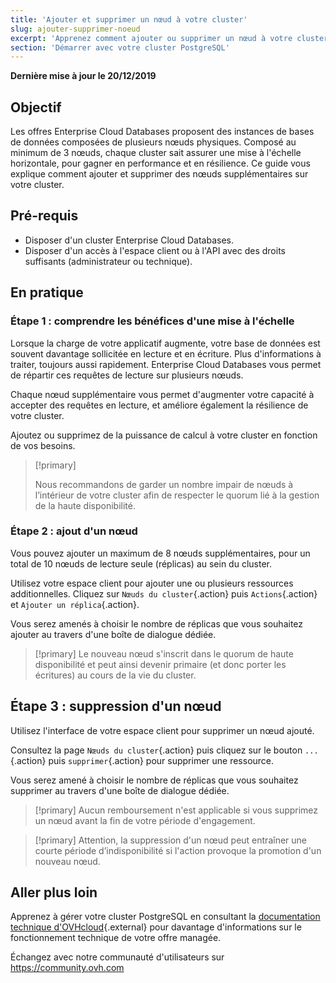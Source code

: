 ```yaml
---
title: 'Ajouter et supprimer un nœud à votre cluster'
slug: ajouter-supprimer-noeud
excerpt: 'Apprenez comment ajouter ou supprimer un nœud à votre cluster'
section: 'Démarrer avec votre cluster PostgreSQL'
---
```


**Dernière mise à jour le 20/12/2019**

## Objectif
Les offres Enterprise Cloud Databases proposent des instances de bases de données composées de plusieurs nœuds physiques.
Composé au minimum de 3 nœuds, chaque cluster sait assurer une mise à l'échelle horizontale, pour gagner en performance et en résilience.
Ce guide vous explique comment ajouter et supprimer des nœuds supplémentaires sur votre cluster.


## Pré-requis
- Disposer d'un cluster Enterprise Cloud Databases.
- Disposer d'un accès à l'espace client ou à l'API avec des droits suffisants (administrateur ou technique).


## En pratique

### Étape 1 : comprendre les bénéfices d'une mise à l'échelle
Lorsque la charge de votre applicatif augmente, votre base de données est souvent davantage sollicitée en lecture et en écriture. Plus d'informations à traiter, toujours aussi rapidement. Enterprise Cloud Databases vous permet de répartir ces requêtes de lecture sur plusieurs nœuds.

Chaque nœud supplémentaire vous permet d'augmenter votre capacité à accepter des requêtes en lecture, et améliore également la résilience de votre cluster.

Ajoutez ou supprimez de la puissance de calcul à votre cluster en fonction de vos besoins.

> [!primary]
>
> Nous recommandons de garder un nombre impair de nœuds à l’intérieur de votre cluster afin de respecter le quorum lié à la gestion de la haute disponibilité.
>


### Étape 2 : ajout d'un nœud
Vous pouvez ajouter un maximum de 8 nœuds supplémentaires, pour un total de 10 nœuds de lecture seule (réplicas) au sein du cluster.

Utilisez votre espace client pour ajouter une ou plusieurs ressources additionnelles. Cliquez sur `Nœuds du cluster`{.action} puis `Actions`{.action} et `Ajouter un réplica`{.action}.

Vous serez amenés à choisir le nombre de réplicas que vous souhaitez ajouter au travers d'une boîte de dialogue dédiée.

> [!primary]
> Le nouveau nœud s'inscrit dans le quorum de haute disponibilité et peut ainsi devenir primaire (et donc porter les écritures) au cours de la vie du cluster.
>


## Étape 3 : suppression d'un nœud
Utilisez l'interface de votre espace client pour supprimer un nœud ajouté.

Consultez la page `Nœuds du cluster`{.action} puis cliquez sur le bouton `...`{.action} puis `supprimer`{.action} pour supprimer une ressource. 

Vous serez amené à choisir le nombre de réplicas que vous souhaitez supprimer au travers d'une boîte de dialogue dédiée.

> [!primary]
> Aucun remboursement n'est applicable si vous supprimez un nœud avant la fin de votre période d'engagement.
>

> [!primary]
> Attention, la suppression d'un nœud peut entraîner une courte période d’indisponibilité si l'action provoque la promotion d'un nouveau nœud.
>

## Aller plus loin

Apprenez à gérer votre cluster PostgreSQL en consultant la [documentation technique d'OVHcloud](../../../../fr/enterprise-cloud-databases/){.external} pour davantage d'informations sur le fonctionnement technique de votre offre managée.

Échangez avec notre communauté d'utilisateurs sur <https://community.ovh.com>
